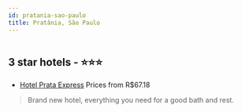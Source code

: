 ```yaml
---
id: pratania-sao-paulo
title: Pratânia, São Paulo
---
```


<center><img src="https://static.hotelurbano.com/reservas/prod0/18/18565/5ebad08928141_hotel-prata-express.PNG" alt="" /></center>


##  3 star hotels - ⭐️⭐️⭐️

-    [Hotel Prata Express](https://us.hurb.com/hotels/pratania/hotel-prata-express-18565?cmp=18055) Prices from R$67.18
   > Brand new hotel, everything you need for a good bath and rest.
